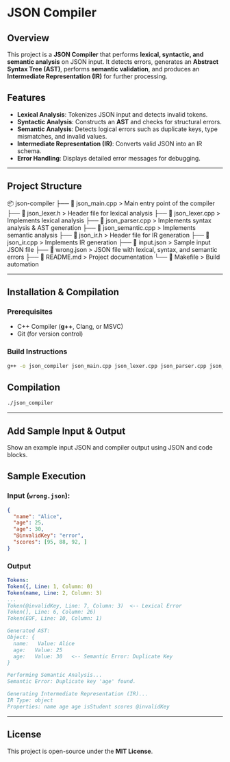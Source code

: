 # JSON Compiler

## Overview

This project is a **JSON Compiler** that performs **lexical, syntactic, and semantic analysis** on JSON input. It detects errors, generates an **Abstract Syntax Tree (AST)**, performs **semantic validation**, and produces an **Intermediate Representation (IR)** for further processing.

## Features

- **Lexical Analysis**: Tokenizes JSON input and detects invalid tokens.
- **Syntactic Analysis**: Constructs an **AST** and checks for structural errors.
- **Semantic Analysis**: Detects logical errors such as duplicate keys, type mismatches, and invalid values.
- **Intermediate Representation (IR)**: Converts valid JSON into an IR schema.
- **Error Handling**: Displays detailed error messages for debugging.

---

## Project Structure
📦 json-compiler 
├── 📜 json_main.cpp     > Main entry point of the compiler 
├── 📜 json_lexer.h      > Header file for lexical analysis 
├── 📜 json_lexer.cpp    > Implements lexical analysis 
├── 📜 json_parser.cpp   > Implements syntax analysis & AST generation 
├── 📜 json_semantic.cpp > Implements semantic analysis 
├── 📜 json_ir.h         > Header file for IR generation 
├── 📜 json_ir.cpp       > Implements IR generation 
├── 📜 input.json        > Sample input JSON file 
├── 📜 wrong.json        > JSON file with lexical, syntax, and semantic errors 
├── 📜 README.md         > Project documentation 
└── 📜 Makefile          > Build automation

---

## Installation & Compilation

### Prerequisites
- C++ Compiler (**g++**, Clang, or MSVC)
- Git (for version control)

### Build Instructions
```sh
g++ -o json_compiler json_main.cpp json_lexer.cpp json_parser.cpp json_semantic.cpp json_ir.cpp -std=c++17
```

## Compilation
```sh
./json_compiler
```

---

## Add Sample Input & Output

Show an example input JSON and compiler output using JSON and code blocks.
## Sample Execution

### Input (`wrong.json`):
```json
{
  "name": "Alice",
  "age": 25,
  "age": 30,
  "@invalidKey": "error",
  "scores": [95, 88, 92, ]
}
```
### Output
```yaml
Tokens:
Token({, Line: 1, Column: 0)
Token(name, Line: 2, Column: 3)
...
Token(@invalidKey, Line: 7, Column: 3)  <-- Lexical Error
Token(], Line: 6, Column: 26)
Token(EOF, Line: 10, Column: 1)

Generated AST:
Object: {
  name:   Value: Alice
  age:   Value: 25
  age:   Value: 30   <-- Semantic Error: Duplicate Key
}

Performing Semantic Analysis...
Semantic Error: Duplicate key 'age' found.

Generating Intermediate Representation (IR)...
IR Type: object
Properties: name age age isStudent scores @invalidKey
```

---

## License

This project is open-source under the **MIT License**.

